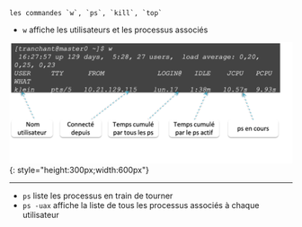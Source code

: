     les commandes `w`, `ps`, `kill`, `top` 


* `w` affiche les utilisateurs et les processus associés

![](img/process_m1.png){: style="height:300px;width:600px"} 

-----------------------

* `ps` liste les processus en train de tourner 
* `ps -uax` 		affiche la liste de tous les processus associés à chaque utilisateur